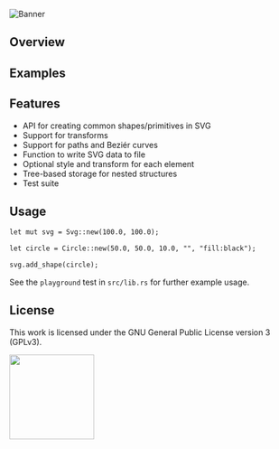 ![Banner](https://s-christy.com/status-banner-service/svg-rs/banner-slim.svg)

## Overview

## Examples

## Features

- API for creating common shapes/primitives in SVG
- Support for transforms
- Support for paths and Beziér curves
- Function to write SVG data to file
- Optional style and transform for each element
- Tree-based storage for nested structures
- Test suite

## Usage

```svg
let mut svg = Svg::new(100.0, 100.0);

let circle = Circle::new(50.0, 50.0, 10.0, "", "fill:black");

svg.add_shape(circle);
```

See the `playground` test in `src/lib.rs` for further example usage.

## License

This work is licensed under the GNU General Public License version 3 (GPLv3).

[<img src="https://s-christy.com/status-banner-service/GPLv3_Logo.svg" width="150" />](https://www.gnu.org/licenses/gpl-3.0.en.html)
